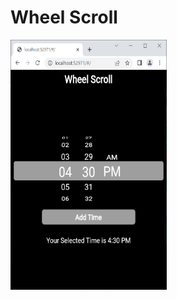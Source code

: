 # Wheel Scroll

<img src="https://github.com/HH-Tushar/flutter_widgets/blob/main/wheel_scroll/images/wheel.PNG" width="250" height="400">

